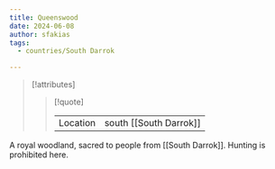 ```yaml
---
title: Queenswood
date: 2024-06-08
author: sfakias
tags:
  - countries/South Darrok

---
```

> [!attributes]
> 
> > [!quote]
> >
> > | | |
> > | --- | --- |
> > | Location | south [[South Darrok]] |

A royal woodland, sacred to people from [[South Darrok]]. Hunting is prohibited here.
